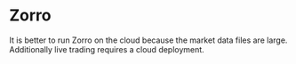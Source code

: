 # Zorro

It is better to run Zorro on the cloud because the market data files are large. Additionally live trading requires a cloud deployment.